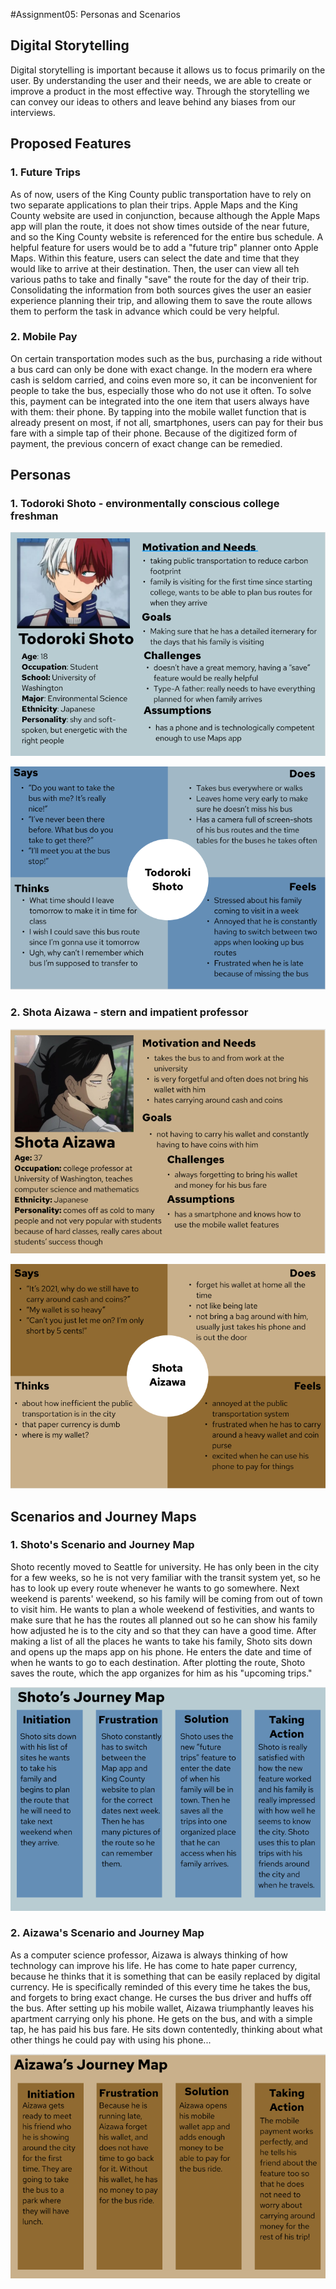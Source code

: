 #Assignment05: Personas and Scenarios 

## Digital Storytelling 

Digital storytelling is important because it allows us to focus primarily on the user. By understanding the user and their needs, we are able to create or improve a product in the most effective way. Through the storytelling we can convey our ideas to others and leave behind any biases from our interviews. 

## Proposed Features 

### 1. Future Trips 
As of now, users of the King County public transportation have to rely on two separate applications to plan their trips. Apple Maps and the King County website are used in conjunction, because although the Apple Maps app will plan the route, it does not show times outside of the near future, and so the King County website is referenced for the entire bus schedule. 
A helpful feature for users would be to add a "future trip" planner onto Apple Maps. Within this feature, users can select the date and time that they would like to arrive at their destination. Then, the user can view all teh various paths to take and finally "save" the route for the day of their trip. Consolidating the information from both sources gives the user an easier experience planning their trip, and allowing them to save the route allows them to perform the task in advance which could be very helpful. 

### 2. Mobile Pay 
On certain transportation modes such as the bus, purchasing a ride without a bus card can only be done with exact change. In the modern era where cash is seldom carried, and coins even more so, it can be inconvenient for people to take the bus, especially those who do not use it often. 
To solve this, payment can be integrated into the one item that users always have with them: their phone. By tapping into the mobile wallet function that is already present on most, if not all, smartphones, users can pay for their bus fare with a simple tap of their phone. Because of the digitized form of payment, the previous concern of exact change can be remedied. 

## Personas 

### 1. Todoroki Shoto - environmentally conscious college freshman 

![Persona for Todoroki Shoto](shotoPersona.png) 

![Empathy Map for Shoto](shotoEmpathyMap.png) 

### 2. Shota Aizawa - stern and impatient professor 

![Persona for Shota Aizawa](aizawaPersona.png)

![Empathy Map for Aizawa](aizawaEmpathyMap.png)

## Scenarios and Journey Maps 

### 1. Shoto's Scenario and Journey Map

Shoto recently moved to Seattle for university. He has only been in the city for a few weeks, so he is not very familiar with the transit system yet, so he has to look up every route whenever he wants to go somewhere. Next weekend is parents' weekend, so his family will be coming from out of town to visit him. He wants to plan a whole weekend of festivities, and wants to make sure that he has the routes all planned out so he can show his family how adjusted he is to the city and so that they can have a good time. 
After making a list of all the places he wants to take his family, Shoto sits down and opens up the maps app on his phone. He enters the date and time of when he wants to go to each destination. After plotting the route, Shoto saves the route, which the app organizes for him as his "upcoming trips." 

![Shoto Jorney Map](shotoJourneyMap.png)


### 2. Aizawa's Scenario and Journey Map

As a computer science professor, Aizawa is always thinking of how technology can improve his life. He has come to hate paper currency, because he thinks that it is something that can be easily replaced by digital currency. He is specifically reminded of this every time he takes the bus, and forgets to bring exact change. He curses the bus driver and huffs off the bus. 
After setting up his mobile wallet, Aizawa triumphantly leaves his apartment carrying only his phone. He gets on the bus, and with a simple tap, he has paid his bus fare. He sits down contentedly, thinking about what other things he could pay with using his phone... 

![Aizawa Journey Map](aizawaJourneyMap.png)
